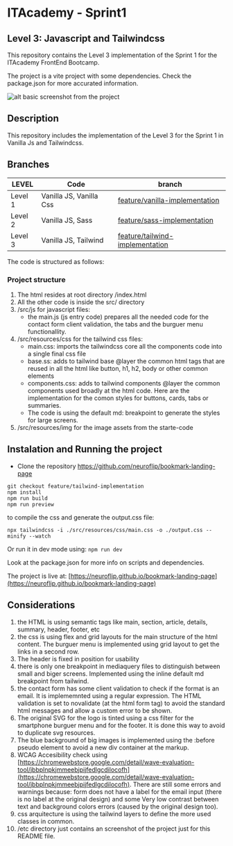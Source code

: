 # ITAcademy - Sprint1
## Level 3: Javascript and Tailwindcss

This repository contains the Level 3 implementation of the Sprint 1 for the ITAcademy FrontEnd Bootcamp.

The project is a vite project with some dependencies. Check the package.json for more accurated information.

![alt basic screenshot from the project](https://github.com/neuroflip/bookmark-landing-page/blob/feature/tailwind-implementation/etc/screenshot.png)

## Description

This repository includes the implementation of the Level 3 for the Sprint 1 in Vanilla Js and Tailwindcss. 

## Branches

| LEVEL | Code | branch |
| -------- | -------- | --------  |
| Level 1 | Vanilla JS, Vanilla Css | [feature/vanilla-implementation](https://github.com/neuroflip/bookmark-landing-page/tree/feature/vanilla-implementation) |
| Level 2 | Vanilla JS, Sass | [feature/sass-implementation](https://github.com/neuroflip/bookmark-landing-page/tree/feature/sass-implementation)
| Level 3 | Vanilla JS, Tailwind | [feature/tailwind-implementation](https://github.com/neuroflip/bookmark-landing-page/tree/feature/tailwind-implementation)

The code is structured as follows:

### Project structure

1. The html resides at root directory /index.html
2. All the other code is inside the src/ directory
3. /src/js for javascript files: 
    - the main.js (js entry code) prepares all the needed code for the contact form client validation, the tabs and the burguer menu functionallity.
4. /src/resources/css for the tailwind css files: 
    - main.css: imports the tailwindcss core all the components code into a single final css file
    - base.ss: adds to tailwind base @layer the common html tags that are reused in all the html like button, h1, h2, body or other common elements
    - components.css: adds to tailwind components @layer the common components used broadly at the html code. Here are the implementation for the comon styles for buttons, cards, tabs or summaries.    
    - The code is using the default md: breakpoint to generate the styles for large screens. 
5. /src/resources/img for the image assets from the starte-code


## Instalation and Running the project

- Clone the repository https://github.com/neuroflip/bookmark-landing-page
```
git checkout feature/tailwind-implementation
npm install
npm run build
npm run preview
```

to compile the css and generate the output.css file:

```
npx tailwindcss -i ./src/resources/css/main.css -o ./output.css --minify --watch
```

Or run it in dev mode using:
`npm run dev`

Look at the package.json for more info on scripts and dependencies.

The project is live at: [https://neuroflip.github.io/bookmark-landing-page](https://neuroflip.github.io/bookmark-landing-page)

## Considerations

1. the HTML is using semantic tags like main, section, article, details, summary, header, footer, etc
2. the css is using flex and grid layouts for the main structure of the html content. The burguer menu is implemented using grid layout to get the links in a second row.
3. The header is fixed in position for usability
4. there is only one breakpoint in mediaquery files to distinguish between small and biger screens. Implemented using the inline default md breakpoint from tailwind.
5. the contact form has some client validation to check if the format is an email. It is implememnted using a regular expression. The HTML validation is set to novalidate (at the html form tag) to avoid the standard html messages and allow a custom error to be shown.
6. The original SVG for the logo is tinted using a css filter for the smartphone burguer menu and for the footer. It is done this way to avoid to duplicate svg resources.
7. The blue background of big images is implemented using the :before pseudo element to avoid a new div container at the markup.
8. WCAG Accesibility check using [https://chromewebstore.google.com/detail/wave-evaluation-tool/jbbplnpkjmmeebjpijfedlgcdilocofh](https://chromewebstore.google.com/detail/wave-evaluation-tool/jbbplnpkjmmeebjpijfedlgcdilocofh). There are still some errors and warnings because: form does not have a label for the email input (there is no label at the original design) and some Very low contrast between text and background colors errors (caused by the original design too).
9. css arquitecture is using the tailwind layers to define the more used classes in common.
10. /etc directory just contains an screenshot of the project just for this README file.
